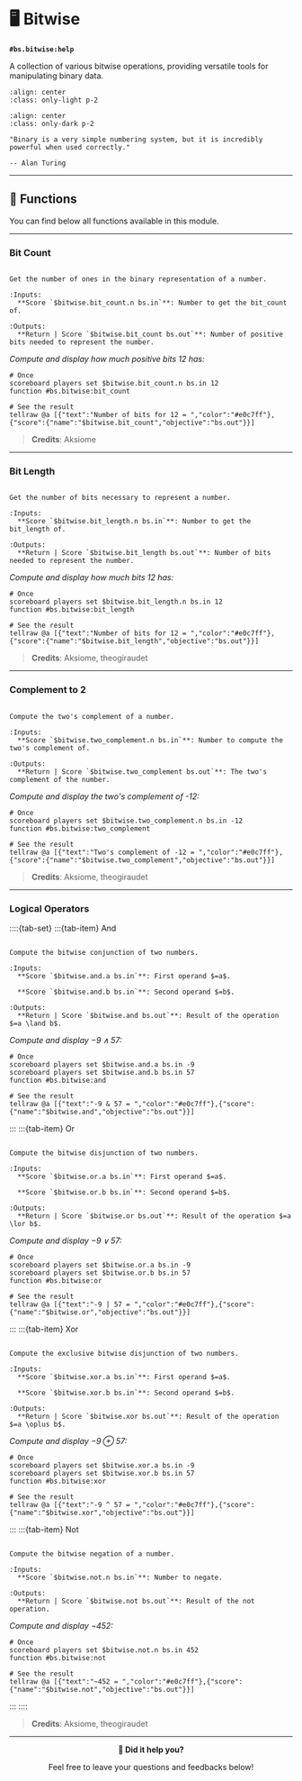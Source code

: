 # 🖥️ Bitwise

**`#bs.bitwise:help`**

A collection of various bitwise operations, providing versatile tools for manipulating binary data.

```{image} /_imgs/modules/bitwise-light.png
:align: center
:class: only-light p-2
```

```{image} /_imgs/modules/bitwise-dark.png
:align: center
:class: only-dark p-2
```

```{epigraph}
"Binary is a very simple numbering system, but it is incredibly powerful when used correctly."

-- Alan Turing
```

---

## 🔧 Functions

You can find below all functions available in this module.

---

### Bit Count

```{function} #bs.bitwise:bit_count

Get the number of ones in the binary representation of a number.

:Inputs:
  **Score `$bitwise.bit_count.n bs.in`**: Number to get the bit_count of.

:Outputs:
  **Return | Score `$bitwise.bit_count bs.out`**: Number of positive bits needed to represent the number.
```

*Compute and display how much positive bits 12 has:*
```mcfunction
# Once
scoreboard players set $bitwise.bit_count.n bs.in 12
function #bs.bitwise:bit_count

# See the result
tellraw @a [{"text":"Number of bits for 12 = ","color":"#e0c7ff"},{"score":{"name":"$bitwise.bit_count","objective":"bs.out"}}]
```

> **Credits**: Aksiome

---

### Bit Length

```{function} #bs.bitwise:bit_length

Get the number of bits necessary to represent a number.

:Inputs:
  **Score `$bitwise.bit_length.n bs.in`**: Number to get the bit_length of.

:Outputs:
  **Return | Score `$bitwise.bit_length bs.out`**: Number of bits needed to represent the number.
```

*Compute and display how much bits 12 has:*
```mcfunction
# Once
scoreboard players set $bitwise.bit_length.n bs.in 12
function #bs.bitwise:bit_length

# See the result
tellraw @a [{"text":"Number of bits for 12 = ","color":"#e0c7ff"},{"score":{"name":"$bitwise.bit_length","objective":"bs.out"}}]
```

> **Credits**: Aksiome, theogiraudet

---

### Complement to 2

```{function} #bs.bitwise:two_complement

Compute the two's complement of a number.

:Inputs:
  **Score `$bitwise.two_complement.n bs.in`**: Number to compute the two's complement of.

:Outputs:
  **Return | Score `$bitwise.two_complement bs.out`**: The two's complement of the number.
```

*Compute and display the two's complement of -12:*
```mcfunction
# Once
scoreboard players set $bitwise.two_complement.n bs.in -12
function #bs.bitwise:two_complement

# See the result
tellraw @a [{"text":"Two's complement of -12 = ","color":"#e0c7ff"},{"score":{"name":"$bitwise.two_complement","objective":"bs.out"}}]
```

> **Credits**: Aksiome, theogiraudet

---

### Logical Operators

::::{tab-set}
:::{tab-item} And

```{function} #bs.bitwise:and

Compute the bitwise conjunction of two numbers.

:Inputs:
  **Score `$bitwise.and.a bs.in`**: First operand $=a$.

  **Score `$bitwise.and.b bs.in`**: Second operand $=b$.

:Outputs:
  **Return | Score `$bitwise.and bs.out`**: Result of the operation $=a \land b$.
```

*Compute and display $-9 \land 57$:*
```mcfunction
# Once
scoreboard players set $bitwise.and.a bs.in -9
scoreboard players set $bitwise.and.b bs.in 57
function #bs.bitwise:and

# See the result
tellraw @a [{"text":"-9 & 57 = ","color":"#e0c7ff"},{"score":{"name":"$bitwise.and","objective":"bs.out"}}]
```

:::
:::{tab-item} Or

```{function} #bs.bitwise:or

Compute the bitwise disjunction of two numbers.

:Inputs:
  **Score `$bitwise.or.a bs.in`**: First operand $=a$.

  **Score `$bitwise.or.b bs.in`**: Second operand $=b$.

:Outputs:
  **Return | Score `$bitwise.or bs.out`**: Result of the operation $=a \lor b$.
```

*Compute and display $-9 \lor 57$:*
```mcfunction
# Once
scoreboard players set $bitwise.or.a bs.in -9
scoreboard players set $bitwise.or.b bs.in 57
function #bs.bitwise:or

# See the result
tellraw @a [{"text":"-9 | 57 = ","color":"#e0c7ff"},{"score":{"name":"$bitwise.or","objective":"bs.out"}}]
```

:::
:::{tab-item} Xor

```{function} #bs.bitwise:xor

Compute the exclusive bitwise disjunction of two numbers.

:Inputs:
  **Score `$bitwise.xor.a bs.in`**: First operand $=a$.

  **Score `$bitwise.xor.b bs.in`**: Second operand $=b$.

:Outputs:
  **Return | Score `$bitwise.xor bs.out`**: Result of the operation $=a \oplus b$.
```

*Compute and display $-9 \oplus 57$:*
```mcfunction
# Once
scoreboard players set $bitwise.xor.a bs.in -9
scoreboard players set $bitwise.xor.b bs.in 57
function #bs.bitwise:xor

# See the result
tellraw @a [{"text":"-9 ^ 57 = ","color":"#e0c7ff"},{"score":{"name":"$bitwise.xor","objective":"bs.out"}}]
```

:::
:::{tab-item} Not

```{function} #bs.bitwise:not

Compute the bitwise negation of a number.

:Inputs:
  **Score `$bitwise.not.n bs.in`**: Number to negate.

:Outputs:
  **Return | Score `$bitwise.not bs.out`**: Result of the not operation.
```

*Compute and display $\lnot 452$:*
```mcfunction
# Once
scoreboard players set $bitwise.not.n bs.in 452
function #bs.bitwise:not

# See the result
tellraw @a [{"text":"~452 = ","color":"#e0c7ff"},{"score":{"name":"$bitwise.not","objective":"bs.out"}}]
```

:::
::::

> **Credits**: Aksiome, theogiraudet

---

<div id="gs-comments" align=center>

**💬 Did it help you?**

Feel free to leave your questions and feedbacks below!

</div>
